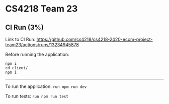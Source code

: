 # CS4218 Team 23

## CI Run (3%)
Link to CI Run: https://github.com/cs4218/cs4218-2420-ecom-project-team23/actions/runs/13234945878

Before running the application:
```
npm i
cd client/
npm i
```

---

To run the application: `run npm run dev`

To run tests: `run npm run test`